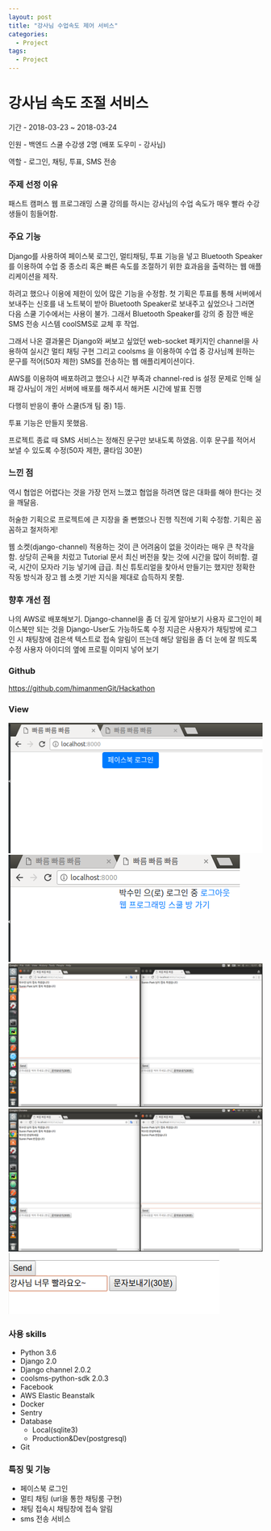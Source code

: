 ```yaml
---
layout: post
title: "강사님 수업속도 제어 서비스"
categories:
  - Project
tags:
  - Project
---
```


# 강사님 속도 조절 서비스

기간 - 2018-03-23 ~ 2018-03-24

인원 - 백엔드 스쿨 수강생 2명 (배포 도우미 - 강사님)

역할 - 로그인, 채팅, 투표, SMS 전송

### 주제 선정 이유

패스트 캠퍼스 웹 프로그래밍 스쿨 강의를 하시는 강사님의 수업 속도가 매우 빨라 수강생들이 힘들어함.

### 주요 기능

Django를 사용하여 페이스북 로그인, 멀티채팅, 투표 기능을 넣고 Bluetooth Speaker를 이용하여 수업 중 종소리 혹은 빠른 속도를 조절하기 위한 효과음을 출력하는 웹 애플리케이션을 제작.

하려고 했으나 이용에 제한이 있어 많은 기능을 수정함. 첫 기획은 투표를 통해 서버에서 보내주는 신호를 내 노트북이 받아 Bluetooth Speaker로 보내주고 싶었으나 그러면 다음 스쿨 기수에서는 사용이 불가. 그래서 Bluetooth Speaker를 강의 중 잠깐 배운 SMS 전송 시스템 coolSMS로 교체 후 작업.

그래서 나온 결과물은 Django와 써보고 싶었던 web-socket 패키지인 channel을 사용하여 실시간 멀티 채팅 구현 그리고 coolsms 을 이용하여 수업 중 강사님께 원하는 문구를 적어(50자 제한) SMS를 전송하는 웹 애플리케이션이다.


AWS를 이용하여 배포하려고 했으나 시간 부족과 channel-red is 설정 문제로 인해 실패
강사님이 개인 서버에 배포를 해주셔서 해커톤 시간에 발표 진행

다행히 반응이 좋아 스쿨(5개 팀 중) 1등.

투표 기능은 만들지 못했음.

프로젝트 종료 때 SMS 서비스는 정해진 문구만 보내도록 하였음. 이후 문구를 적어서 보낼 수 있도록 수정(50자 제한, 쿨타임 30분)

### 느낀 점
		
역시 협업은 어렵다는 것을 가장 먼저 느꼈고 협업을 하려면 많은 대화를 해야 한다는
것을 깨달음.

허술한 기획으로 프로젝트에 큰 지장을 줄 뻔했으나 진행 직전에 기획 수정함. 
기획은 꼼꼼하고 철저하게!

웹 소켓(django-channel) 적용하는 것이 큰 어려움이 없을 것이라는 매우 큰 착각을 함. 상당히 곤욕을 치렀고 Tutorial 문서 최신 버전을 찾는 것에 시간을 많이 허비함. 결국, 시간이 모자라 기능 넣기에 급급. 최신 튜토리얼을 찾아서 만들기는 했지만 정확한 작동 방식과 장고 웹 소켓 기반 지식을 제대로 습득하지 못함.

### 향후 개선 점

나의 AWS로 배포해보기.
Django-channel을 좀 더 깊게 알아보기
사용자 로그인이 페이스북만 되는 것을 Django-User도 가능하도록 수정
지금은 사용자가 채팅방에 로그인 시 채팅창에 검은색 텍스트로 접속 알림이 뜨는데 해당 알림을 좀 더 눈에 잘 띄도록 수정
사용자 아이디의 옆에 프로필 이미지 넣어 보기

### Github

https://github.com/himanmenGit/Hackathon

### View
![Speed1](/assets/project/speed/speed_01.png)
![Speed2](/assets/project/speed/speed_02.png)
![Speed3](/assets/project/speed/speed_03.png)
![Speed4](/assets/project/speed/speed_04.png)
![Speed4](/assets/project/speed/speed_05.png)

### 사용 skills

* Python 3.6
* Django 2.0
* Django channel 2.0.2
* coolsms-python-sdk 2.0.3
* Facebook
* AWS Elastic Beanstalk
* Docker
* Sentry
* Database 
    * Local(sqlite3)
    * Production&Dev(postgresql)
* Git

### 특징 및 기능

* 페이스북 로그인
* 멀티 채팅 (url을 통한 채팅룸 구현)
* 채팅 접속시 채팅창에 접속 알림
* sms 전송 서비스

